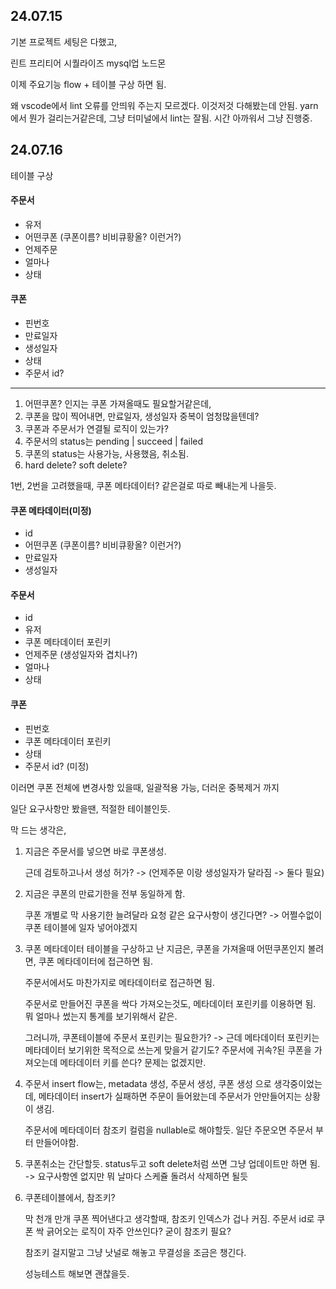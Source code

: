 ## 24.07.15

기본 프로젝트 세팅은 다했고,

린트 프리티어 시퀄라이즈 mysql업 노드몬

이제 주요기능 flow + 테이블 구상 하면 됨.

왜 vscode에서 lint 오류를 안띄워 주는지 모르겠다. 이것저것 다해봤는데 안됨.
yarn에서 뭔가 걸리는거같은데, 그냥 터미널에서 lint는 잘됨. 시간 아까워서 그냥 진행중.

## 24.07.16

테이블 구상

#### 주문서

- 유저
- 어떤쿠폰 (쿠폰이름? 비비큐황올? 이런거?)
- 언제주문
- 얼마나
- 상태

#### 쿠폰

- 핀번호
- 만료일자
- 생성일자
- 상태
- 주문서 id?

---

1. 어떤쿠폰? 인지는 쿠폰 가져올때도 필요할거같은데,
2. 쿠폰을 많이 찍어내면, 만료일자, 생성일자 중복이 엄청많을텐데?
3. 쿠폰과 주문서가 연결될 로직이 있는가?
4. 주문서의 status는 pending | succeed | failed
5. 쿠폰의 status는 사용가능, 사용했음, 취소됨.
6. hard delete? soft delete?

1번, 2번을 고려했을때, 쿠폰 메타데이터? 같은걸로 따로 빼내는게 나을듯.

#### 쿠폰 메타데이터(미정)

- id
- 어떤쿠폰 (쿠폰이름? 비비큐황올? 이런거?)
- 만료일자
- 생성일자

#### 주문서

- id
- 유저
- 쿠폰 메타데이터 포린키
- 언제주문 (생성일자와 겹치나?)
- 얼마나
- 상태

#### 쿠폰

- 핀번호
- 쿠폰 메타데이터 포린키
- 상태
- 주문서 id? (미정)

이러면 쿠폰 전체에 변경사항 있을때, 일괄적용 가능, 더러운 중복제거 까지

일단 요구사항만 봤을땐, 적절한 테이블인듯.

막 드는 생각은,

1. 지금은 주문서를 넣으면 바로 쿠폰생성.

   근데 검토하고나서 생성 허가? -> (언제주문 이랑 생성일자가 달라짐 -> 둘다 필요)

2. 지금은 쿠폰의 만료기한을 전부 동일하게 함.

   쿠폰 개별로 막 사용기한 늘려달라 요청 같은 요구사항이 생긴다면? -> 어쩔수없이 쿠폰 테이블에 일자 넣어야겠지

3. 쿠폰 메타데이터 테이블을 구상하고 난 지금은, 쿠폰을 가져올때 어떤쿠폰인지 볼려면, 쿠폰 메타데이터에 접근하면 됨.

   주문서에서도 마찬가지로 메타데이터로 접근하면 됨.

   주문서로 만들어진 쿠폰을 싹다 가져오는것도, 메타데이터 포린키를 이용하면 됨. 뭐 얼마나 썼는지 통계를 보기위해서 같은.

   그러니까, 쿠폰테이블에 주문서 포린키는 필요한가? -> 근데 메타데이터 포린키는 메타데이터 보기위한 목적으로 쓰는게 맞을거 같기도? 주문서에 귀속?된 쿠폰을 가져오는데 메타데이터 키를 쓴다? 문제는 없겠지만.

4. 주문서 insert flow는, metadata 생성, 주문서 생성, 쿠폰 생성 으로 생각중이었는데, 메타데이터 insert가 실패하면 주문이 들어왔는데 주문서가 안만들어지는 상황이 생김.

   주문서에 메타데이터 참조키 컬럼을 nullable로 해야할듯. 일단 주문오면 주문서 부터 만들어야함.

5. 쿠폰취소는 간단할듯. status두고 soft delete처럼 쓰면 그냥 업데이트만 하면 됨. -> 요구사항엔 없지만 뭐 날마다 스케쥴 돌려서 삭제하면 될듯

6. 쿠폰테이블에서, 참조키?

   막 천개 만개 쿠폰 찍어낸다고 생각할때, 참조키 인덱스가 겁나 커짐. 주문서 id로 쿠폰 싹 긁어오는 로직이 자주 안쓰인다? 굳이 참조키 필요?

   참조키 걸지말고 그냥 낫널로 해놓고 무결성을 조금은 챙긴다.

   성능테스트 해보면 괜찮을듯.
